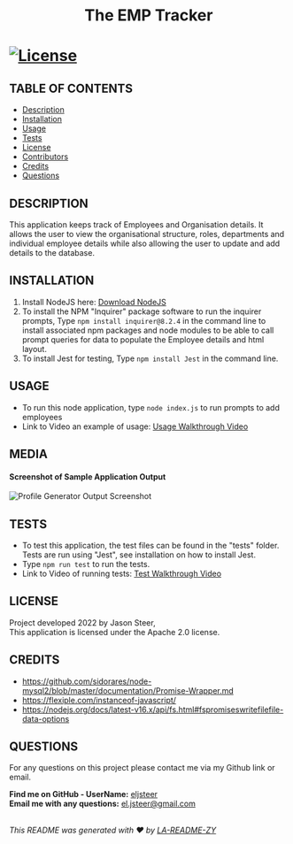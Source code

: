 
  
  <h1 align="center">The EMP Tracker<h1>

  [![License](https://img.shields.io/badge/License-Apache_2.0-blue.svg)](https://opensource.org/licenses/Apache-2.0)

  ## TABLE OF CONTENTS
  - [Description](#description)
  - [Installation](#Installation)
  - [Usage](#Usage)
  - [Tests](#Tests)
  - [License](#License)
  - [Contributors](#Contributors)
  - [Credits](#Credits)
  - [Questions](#Questions)

  ## DESCRIPTION
  This application keeps track of Employees and Organisation details.
  It allows the user to view the organisational structure, roles, departments and individual employee details while also allowing the user to update and add details to the database.
  
  ## INSTALLATION
  1. Install NodeJS here: [Download NodeJS](https://nodejs.org/en/download/)
  2. To install the NPM "Inquirer" package software to run the inquirer prompts, Type `npm install inquirer@8.2.4` in the command line to install associated npm packages and node modules to be able to call prompt queries for data to populate the Employee details and html layout.
  3. To install Jest for testing, Type `npm install Jest` in the command line.

  ## USAGE
  * To run this node application, type `node index.js` to run prompts to add employees
  * Link to Video an example of usage: 
  [Usage Walkthrough Video](https://drive.google.com/file/d/14HeszosZ9DWsiRM-VMVC3M6rbq2m126B/view)

  ## MEDIA
  #### Screenshot of Sample Application Output
  ![Profile Generator Output Screenshot](../public/media/profGenie-Screenshot.jpg)

  ## TESTS
  * To test this application, the test files can be found in the "tests" folder. Tests are run using "Jest", see installation on how to install Jest. 
  * Type `npm run test` to run the tests.
  * Link to Video of running tests: 
  [Test Walkthrough Video](https://drive.google.com/file/d/1AVyI4kPKufYB8W0siLwizYJo8GMaK9lg/view)

  
  ## LICENSE
  Project developed 2022 by Jason Steer,<br />
  This application is licensed under the Apache 2.0 license.

  ## CREDITS
  * https://github.com/sidorares/node-mysql2/blob/master/documentation/Promise-Wrapper.md
  * https://flexiple.com/instanceof-javascript/
  * https://nodejs.org/docs/latest-v16.x/api/fs.html#fspromiseswritefilefile-data-options


  ## QUESTIONS
  For any questions on this project please contact me via my Github link or email.<br />

  **Find me on GitHub - UserName:** [eljsteer](https://github.com/eljsteer)<br />
  **Email me with any questions:** el.jsteer@gmail.com<br />
  <br />
  
  _This README was generated with ❤️ by [LA-README-ZY](https://github.com/eljsteer/LA-README-ZY)_
